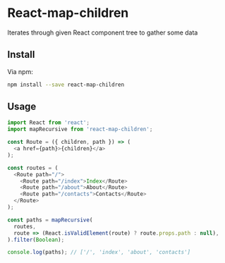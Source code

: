 # React-map-children
Iterates through given React component tree to gather some data

## Install
Via npm:
```bash
npm install --save react-map-children
```

## Usage

```javascript
import React from 'react';
import mapRecursive from 'react-map-children';

const Route = ({ children, path }) => (
  <a href={path}>{children}</a>
);

const routes = (
  <Route path="/">
    <Route path="/index">Index</Route>
    <Route path="/about">About</Route>
    <Route path="/contacts">Contacts</Route>
  </Route>
);

const paths = mapRecursive(
  routes,
  route => (React.isValidElement(route) ? route.props.path : null),
).filter(Boolean);

console.log(paths); // ['/', 'index', 'about', 'contacts']
```
